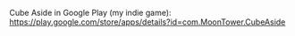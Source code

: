 Cube Aside in Google Play (my indie game): https://play.google.com/store/apps/details?id=com.MoonTower.CubeAside
